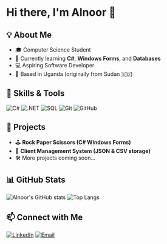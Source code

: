  # Hi there, I'm Alnoor 👋

## 💡 About Me
- 🎓 Computer Science Student
- 🌱 Currently learning **C#**, **Windows Forms**, and **Databases**
- 💻 Aspiring Software Developer
- 📍 Based in Uganda (originally from Sudan 🇸🇩)

## 🚀 Skills & Tools
![C#](https://img.shields.io/badge/-C%23-239120?style=flat&logo=c-sharp&logoColor=white)
![.NET](https://img.shields.io/badge/-.NET-512BD4?style=flat&logo=dotnet&logoColor=white)
![SQL](https://img.shields.io/badge/-SQL-4479A1?style=flat&logo=postgresql&logoColor=white)
![Git](https://img.shields.io/badge/-Git-F05032?style=flat&logo=git&logoColor=white)
![GitHub](https://img.shields.io/badge/-GitHub-181717?style=flat&logo=github&logoColor=white)

## 📌 Projects
- 🕹 **Rock Paper Scissors (C# Windows Forms)**
- 📂 **Client Management System (JSON & CSV storage)**
- 🛠 More projects coming soon...

## 📊 GitHub Stats
![Alnoor's GitHub stats](https://github-readme-stats.vercel.app/api?username=YourUserName&show_icons=true&theme=radical)
![Top Langs](https://img.shields.io/badge/-C%23-239120?style=flat&logo=c-sharp&logoColor=white)

## 📫 Connect with Me
[![LinkedIn](https://img.shields.io/badge/LinkedIn-blue?style=flat&logo=linkedin)]([https://linkedin.com/in/YourLinkedIn](https://www.linkedin.com/in/alnoor-mahmoud-9aba50285/))
[![Email](https://img.shields.io/badge/Email-D14836?style=flat&logo=gmail&logoColor=white)]([mailto:YourEmail@example.com](https://mail.google.com/mail/u/0/#inbox))

<!--
**Alnoormahmoud/Alnoormahmoud** is a ✨ _special_ ✨ repository because its `README.md` (this file) appears on your GitHub profile.

Here are some ideas to get you started:

- 🔭 I’m currently working on ...
- 🌱 I’m currently learning ...
- 👯 I’m looking to collaborate on ...
- 🤔 I’m looking for help with ...
- 💬 Ask me about ...
- 📫 How to reach me: ...
- 😄 Pronouns: ...
- ⚡ Fun fact: ...
-->
